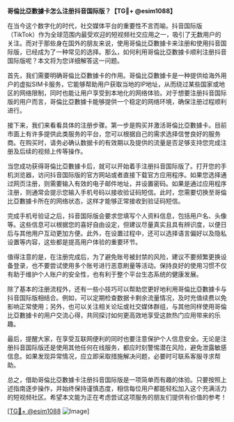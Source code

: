 **哥倫比亞數據卡怎么注册抖音国际版？【TG💪+ @esim1088】**

在当今这个数字化的时代，社交媒体平台的重要性不言而喻。抖音国际版（TikTok）作为全球范围内最受欢迎的短视频社交应用之一，吸引了无数用户的关注。而对于那些身在国外的朋友来说，使用哥倫比亞數據卡来注册和使用抖音国际版，已经成为了一种常见的选择。那么，如何利用哥倫比亞數據卡顺利注册抖音国际版呢？本文将为您详细解答这一问题。

首先，我们需要明确哥倫比亞數據卡的作用。哥倫比亞數據卡是一种提供给海外用户的虚拟SIM卡服务，它能够帮助用户获取当地的IP地址，从而绕过某些国家或地区的网络限制，同时也能让用户享受到本地化的网络体验。对于想要注册抖音国际版的用户而言，哥倫比亞數據卡能够提供一个稳定的网络环境，确保注册过程顺利进行。

接下来，我们来看看具体的注册步骤。第一步是购买并激活哥倫比亞數據卡。目前市面上有许多提供此类服务的平台，您可以根据自己的需求选择信誉良好的服务商。在购买时，请务必确认数据卡的有效期以及提供的流量是否足够支持您完成注册及后续的视频上传等操作。

当您成功获得哥倫比亞數據卡后，就可以开始着手注册抖音国际版了。打开您的手机浏览器，访问抖音国际版的官方网站或者直接下载官方应用程序。如果您选择通过网页注册，则需要输入有效的电子邮件地址，并设置密码。如果是通过应用程序注册，则通常会提示您输入手机号码以接收验证码短信。此时，您需要切换至哥倫比亞數據卡所在的网络状态，这样才能够正常接收到验证码短信。

完成手机号验证之后，抖音国际版会要求您填写个人资料信息，包括用户名、头像等。这些信息可以根据您的喜好自由设定，但建议尽量真实且具有辨识度，以便日后与其他用户互动更加方便。此外，在设置过程中，还可以选择语言偏好以及隐私设置等内容，这些都是提高用户体验的重要环节。

值得注意的是，在注册完成后，为了避免账号被封禁的风险，建议不要频繁更换设备登录，也不要尝试使用多个账号进行恶意刷量等活动。保持良好的使用习惯不仅有助于维护个人账户的安全性，也有利于整个平台生态系统的健康发展。

除了基本的注册流程外，还有一些小技巧可以帮助您更好地利用哥倫比亞數據卡与抖音国际版相结合。例如，可以定期检查数据卡剩余流量情况，及时充值续费以免影响正常使用；另外，也可以关注相关论坛或社交媒体群组，与其他同样使用哥倫比亞數據卡的用户交流心得，共同探讨如何更高效地享受这款热门应用带来的乐趣。

最后，提醒大家，在享受互联网便利的同时也要注意保护个人信息安全。无论是注册抖音国际版还是使用其他任何在线服务，都应时刻警惕潜在风险，避免泄露敏感信息。如果发现异常情况，应立即采取措施解决问题，必要时可联系客服寻求帮助。

总之，借助哥倫比亞數據卡注册抖音国际版是一项简单而有趣的体验。只要按照上述指南逐步操作，并始终保持谨慎态度，相信每位用户都能轻松加入这个充满活力的短视频社区。希望本文能为正在考虑尝试这项服务的朋友们提供有价值的参考！

[[TG💪+ @esim1088](https://t.me/s/esim1088) ![Image](https://i.postimg.cc/4NQfJmqS/Snipaste-2025-05-13-00-14-12.png)]
